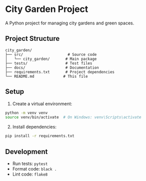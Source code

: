 # City Garden Project

A Python project for managing city gardens and green spaces.

## Project Structure

```
city_garden/
├── src/                    # Source code
│   └── city_garden/       # Main package
├── tests/                 # Test files
├── docs/                  # Documentation
├── requirements.txt       # Project dependencies
└── README.md             # This file
```

## Setup

1. Create a virtual environment:
```bash
python -m venv venv
source venv/bin/activate  # On Windows: venv\Scripts\activate
```

2. Install dependencies:
```bash
pip install -r requirements.txt
```

## Development

- Run tests: `pytest`
- Format code: `black .`
- Lint code: `flake8`

